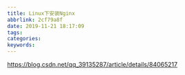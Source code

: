 ```yaml
---
title: Linux下安装Nginx
abbrlink: 2cf79a8f
date: 2019-11-21 18:17:09
tags:
categories:
keywords:
---
```

https://blog.csdn.net/qq_39135287/article/details/84065217